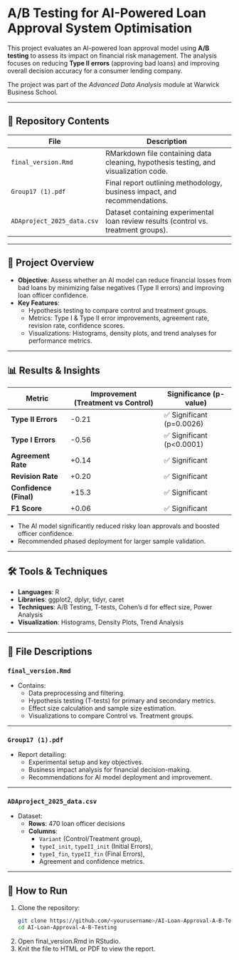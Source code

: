 # A/B Testing for AI-Powered Loan Approval System Optimisation

This project evaluates an AI-powered loan approval model using **A/B testing** to assess its impact on financial risk management. The analysis focuses on reducing **Type II errors** (approving bad loans) and improving overall decision accuracy for a consumer lending company.  

The project was part of the *Advanced Data Analysis* module at Warwick Business School.

---

## 📂 Repository Contents

| File                         | Description                                                                                      |
|-------------------------------|--------------------------------------------------------------------------------------------------|
| `final_version.Rmd`          | RMarkdown file containing data cleaning, hypothesis testing, and visualization code.            |
| `Group17 (1).pdf`            | Final report outlining methodology, business impact, and recommendations.                       |
| `ADAproject_2025_data.csv`   | Dataset containing experimental loan review results (control vs. treatment groups).             |

---

## 📝 Project Overview

- **Objective**: Assess whether an AI model can reduce financial losses from bad loans by minimizing false negatives (Type II errors) and improving loan officer confidence.  
- **Key Features**:
  - Hypothesis testing to compare control and treatment groups.  
  - Metrics: Type I & Type II error improvements, agreement rate, revision rate, confidence scores.  
  - Visualizations: Histograms, density plots, and trend analyses for performance metrics.  

---

## 📊 Results & Insights

| Metric                   | Improvement (Treatment vs Control) | Significance (p-value) |
|---------------------------|-------------------------------------|-------------------------|
| **Type II Errors**        | -0.21                              | ✅ Significant (p=0.0026)|
| **Type I Errors**         | -0.56                              | ✅ Significant (p<0.0001)|
| **Agreement Rate**        | +0.14                              | ✅ Significant          |
| **Revision Rate**         | +0.20                              | ✅ Significant          |
| **Confidence (Final)**    | +15.3                              | ✅ Significant          |
| **F1 Score**              | +0.06                              | ✅ Significant          |

- The AI model significantly reduced risky loan approvals and boosted officer confidence.  
- Recommended phased deployment for larger sample validation.  

---

## 🛠️ Tools & Techniques
- **Languages**: R  
- **Libraries**: ggplot2, dplyr, tidyr, caret  
- **Techniques**: A/B Testing, T-tests, Cohen’s d for effect size, Power Analysis  
- **Visualization**: Histograms, Density Plots, Trend Analysis  

---

## 📁 File Descriptions

### `final_version.Rmd`
- Contains:
  - Data preprocessing and filtering.  
  - Hypothesis testing (T-tests) for primary and secondary metrics.  
  - Effect size calculation and sample size estimation.  
  - Visualizations to compare Control vs. Treatment groups.  

---

### `Group17 (1).pdf`
- Report detailing:
  - Experimental setup and key objectives.  
  - Business impact analysis for financial decision-making.  
  - Recommendations for AI model deployment and improvement.  

---

### `ADAproject_2025_data.csv`
- Dataset:
  - **Rows**: 470 loan officer decisions  
  - **Columns**:  
    - `Variant` (Control/Treatment group),  
    - `typeI_init`, `typeII_init` (Initial Errors),  
    - `typeI_fin`, `typeII_fin` (Final Errors),  
    - Agreement and confidence metrics.  

---

## 🚀 How to Run
1. Clone the repository:
   ```bash
   git clone https://github.com/<yourusername>/AI-Loan-Approval-A-B-Testing.git
   cd AI-Loan-Approval-A-B-Testing
2. Open final_version.Rmd in RStudio.
3. Knit the file to HTML or PDF to view the report.
